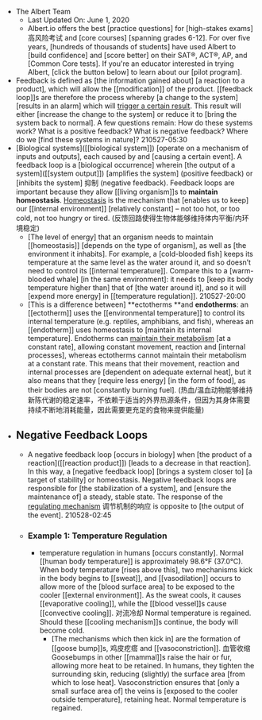 - The Albert Team
    - Last Updated On: June 1, 2020
    - Albert.io offers the best [practice questions] for [high-stakes exams] 高风险考试 and [core courses] [spanning grades 6-12]. For over five years, [hundreds of thousands of students] have used Albert to [build confidence] and [score better] on their SAT®, ACT®, AP, and [Common Core tests]. If you're an educator interested in trying Albert, [click the button below] to learn about our [pilot program].
- Feedback is defined as [the information gained about] [a reaction to a product], which will allow the [[modification]] of the product. [[feedback loop]]s are therefore the process whereby [a change to the system] [results in an alarm] which will [trigger a certain result](((Ld6QAv8Tr))). This result will either [increase the change to the system] or reduce it to [bring the system back to normal]. A few questions remain: How do these systems work? What is a positive feedback? What is negative feedback? Where do we [find these systems in nature]?
210527-05:30
- [Biological systems]([[biological system]]) [operate on a mechanism of inputs and outputs], each caused by and [causing a certain event]. A feedback loop is a [biological occurrence] wherein [the output of a system]([[system output]]) [amplifies the system] (positive feedback) or [inhibits the system] 抑制 (negative feedback). Feedback loops are important because they allow [[living organism]]s to **maintain homeostasis**. [Homeostasis](https://www.albert.io/blog/homeostasis-ap-biology-crash-course-review/) is the mechanism that [enables us to keep] our [[internal environment]] [relatively constant] – not too hot, or too cold, not too hungry or tired. 
(反馈回路使得生物体能够维持体内平衡/内环境稳定)
    - [The level of energy] that an organism needs to maintain [[homeostasis]] [depends on the type of organism], as well as [the environment it inhabits]. For example, a [cold-blooded fish] keeps its temperature at the same level as the water around it, and so doesn’t need to control its [[internal temperature]]. Compare this to a [warm-blooded whale] [in the same environment]: it needs to [keep its body temperature higher than] that of [the water around it], and so it will [expend more energy] in [[temperature regulation]]. 
210527-20:00
    - [This is a difference between] **ectotherms **and **endotherms**: an [[ectotherm]] uses the [[environmental temperature]] to control its internal temperature (e.g. reptiles, amphibians, and fish), whereas an [[endotherm]] uses homeostasis to [maintain its internal temperature]. Endotherms can [maintain their metabolism]([[metabolism]]) [at a constant rate], allowing constant movement, reaction and [internal processes], whereas ectotherms cannot maintain their metabolism at a constant rate. This means that their movement, reaction and internal processes are [dependent on adequate external heat], but it also means that they [require less energy] [in the form of food], as their bodies are not [constantly burning fuel].
(热血/温血动物能够维持新陈代谢的稳定速率，不依赖于适当的外界热源条件，但因为其身体需要持续不断地消耗能量，因此需要更充足的食物来提供能量)
- ## **Negative Feedback Loops**
    - A negative feedback loop [occurs in biology] when [the product of a reaction]([[reaction product]]) [leads to a decrease in that reaction]. In this way, a [negative feedback loop] [brings a system closer to] [a target of stability] or homeostasis. Negative feedback loops are responsible for [the stabilization of a system], and [ensure the maintenance of] a steady, stable state. The response of the [regulating mechanism](((Bv6_WVs36))) 调节机制的响应 is opposite to [the output of the event].
210528-02:45
    - ### **Example 1: Temperature Regulation**
        - temperature regulation in humans [occurs constantly]. Normal [[human body temperature]] is approximately 98.6°F (37.0℃). When body temperature [rises above this], two mechanisms kick in the body begins to [[sweat]], and [[vasodilation]] occurs to allow more of the [blood surface area] to be exposed to the cooler [[external environment]]. As the sweat cools, it causes [[evaporative cooling]], while the [[blood vessel]]s cause [[convective cooling]]. 对流冷却 Normal temperature is regained. Should these [[cooling mechanism]]s continue, the body will become cold. 
            - [The mechanisms which then kick in] are the formation of [[goose bump]]s, 鸡皮疙瘩 and [[vasoconstriction]]. 血管收缩 Goosebumps in other [[mammal]]s raise the hair or fur, allowing more heat to be retained. In humans, they tighten the surrounding skin, reducing (slightly) the surface area [from which to lose heat]. Vasoconstriction ensures that [only a small surface area of] the veins is [exposed to the cooler outside temperature], retaining heat. Normal temperature is regained.

